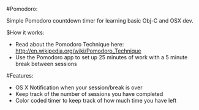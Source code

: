 #Pomodoro:

Simple Pomodoro countdown timer for learning basic Obj-C and OSX dev.

$How it works:
- Read about the Pomodoro Technique here: http://en.wikipedia.org/wiki/Pomodoro_Technique
- Use the Pomodoro app to set up 25 minutes of work with a 5 minute break between sessions


#Features:
- OS X Notification when your session/break is over
- Keep track of the number of sessions you have completed
- Color coded timer to keep track of how much time you have left
 
